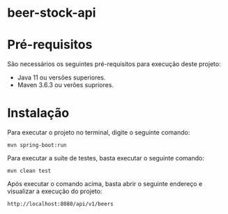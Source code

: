 # beer-stock-api

# Pré-requisitos
São necessários os seguintes pré-requisitos para execução deste projeto:
  - Java 11 ou versões superiores.
  - Maven 3.6.3 ou verões supriores.

# Instalação

Para executar o projeto no terminal, digite o seguinte comando:

    mvn spring-boot:run
    
Para executar a suíte de testes, basta executar o seguinte comando:

    mvn clean test
    
Após executar o comando acima, basta abrir o seguinte endereço e visualizar 
a execução do projeto:

    http://localhost:8080/api/v1/beers
